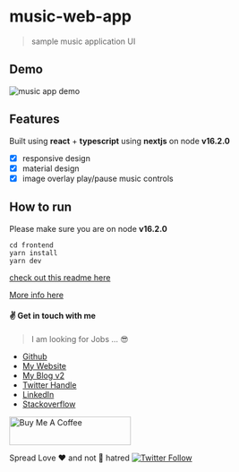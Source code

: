 # music-web-app

> sample music application UI

## Demo

![music app demo](docs/demo/demp.gif)

## Features

Built using **react** + **typescript** using **nextjs** on node **v16.2.0**

- [x] responsive design
- [x] material design
- [x] image overlay play/pause music controls

## How to run

Please make sure you are on node **v16.2.0**

```
cd frontend
yarn install
yarn dev
```

[check out this readme here](frontend/README.md)

[More info here](docs/demo/design-decisions.md)

#### :v: Get in touch with me

> I am looking for Jobs ... :sunglasses:

- [Github](https://github.com/avimehenwal/)
- [My Website](https://avimehenwal.in)
- [My Blog v2](https://avimehenwal2.netlify.app/)
- [Twitter Handle](https://twitter.com/avimehenwal)
- [LinkedIn](https://in.linkedin.com/in/avimehenwal)
- [Stackoverflow](https://stackoverflow.com/users/1915935/avi-mehenwal)

<a href="https://www.buymeacoffee.com/F1j07cV" target="_blank"><img src="https://cdn.buymeacoffee.com/buttons/default-orange.png" alt="Buy Me A Coffee" style="height: 51px !important;width: 217px !important;" ></a>

Spread Love :hearts: and not :no_entry_sign: hatred [![Twitter Follow](https://img.shields.io/twitter/follow/avimehenwal.svg?style=social)](https://twitter.com/avimehenwal)
